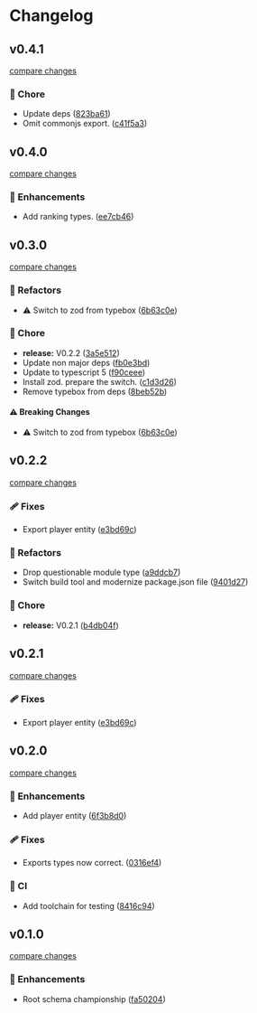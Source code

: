 # Changelog


## v0.4.1

[compare changes](https://github.com/haus23/tipprunde-types/compare/v0.4.0...v0.4.1)


### 🏡 Chore

  - Update deps ([823ba61](https://github.com/haus23/tipprunde-types/commit/823ba61))
  - Omit commonjs export. ([c41f5a3](https://github.com/haus23/tipprunde-types/commit/c41f5a3))

## v0.4.0

[compare changes](https://github.com/haus23/tipprunde-types/compare/v0.3.0...v0.4.0)


### 🚀 Enhancements

  - Add ranking types. ([ee7cb46](https://github.com/haus23/tipprunde-types/commit/ee7cb46))

## v0.3.0

[compare changes](https://github.com/haus23/tipprunde-types/compare/v0.2.2...v0.3.0)


### 💅 Refactors

  - ⚠️  Switch to zod from typebox ([6b63c0e](https://github.com/haus23/tipprunde-types/commit/6b63c0e))

### 🏡 Chore

  - **release:** V0.2.2 ([3a5e512](https://github.com/haus23/tipprunde-types/commit/3a5e512))
  - Update non major deps ([fb0e3bd](https://github.com/haus23/tipprunde-types/commit/fb0e3bd))
  - Update to typescript 5 ([f90ceee](https://github.com/haus23/tipprunde-types/commit/f90ceee))
  - Install zod. prepare the switch. ([c1d3d26](https://github.com/haus23/tipprunde-types/commit/c1d3d26))
  - Remove typebox from deps ([8beb52b](https://github.com/haus23/tipprunde-types/commit/8beb52b))

#### ⚠️  Breaking Changes

  - ⚠️  Switch to zod from typebox ([6b63c0e](https://github.com/haus23/tipprunde-types/commit/6b63c0e))

## v0.2.2

[compare changes](https://github.com/haus23/tipprunde-types/compare/v0.2.0...v0.2.2)


### 🩹 Fixes

  - Export player entity ([e3bd69c](https://github.com/haus23/tipprunde-types/commit/e3bd69c))

### 💅 Refactors

  - Drop questionable module type ([a9ddcb7](https://github.com/haus23/tipprunde-types/commit/a9ddcb7))
  - Switch build tool and modernize package.json file ([9401d27](https://github.com/haus23/tipprunde-types/commit/9401d27))

### 🏡 Chore

  - **release:** V0.2.1 ([b4db04f](https://github.com/haus23/tipprunde-types/commit/b4db04f))

## v0.2.1

[compare changes](https://github.com/haus23/tipprunde-types/compare/v0.2.0...v0.2.1)


### 🩹 Fixes

  - Export player entity ([e3bd69c](https://github.com/haus23/tipprunde-types/commit/e3bd69c))

## v0.2.0

[compare changes](https://github.com/haus23/tipprunde-types/compare/v0.1.0...v0.2.0)


### 🚀 Enhancements

  - Add player entity ([6f3b8d0](https://github.com/haus23/tipprunde-types/commit/6f3b8d0))

### 🩹 Fixes

  - Exports types now correct. ([0316ef4](https://github.com/haus23/tipprunde-types/commit/0316ef4))

### 🤖 CI

  - Add toolchain for testing ([8416c94](https://github.com/haus23/tipprunde-types/commit/8416c94))

## v0.1.0

[compare changes](https://github.com/haus23/tipprunde-types/compare/v0.0.0...v0.1.0)


### 🚀 Enhancements

  - Root schema championship ([fa50204](https://github.com/haus23/tipprunde-types/commit/fa50204))

